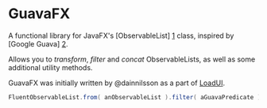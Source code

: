 GuavaFX
=======

A functional library for JavaFX's [ObservableList] [1] class, inspired by [Google Guava] [2].

Allows you to _transform_, _filter_ and _concat_ ObservableLists, as well as some additional utility methods.

GuavaFX was initially written by @dainnilsson as a part of [LoadUI][3].

```java
FluentObservableList.from( anObservableList ).filter( aGuavaPredicate ).transform( aGuavaFunction );
```


[1]: http://docs.oracle.com/javafx/2/api/javafx/collections/ObservableList.html        "Observable List JavaDoc"
[2]: https://code.google.com/p/guava-libraries/        "Google Guava home"
[3]: https://github.com/SmartBear/loadui        "LoadUI project at Github"
